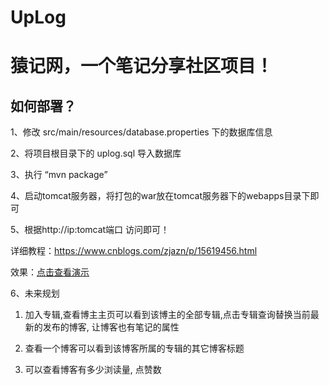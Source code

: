 # UpLog
# 猿记网，一个笔记分享社区项目！

## 如何部署？

1、修改 src/main/resources/database.properties 下的数据库信息

2、将项目根目录下的 uplog.sql 导入数据库 

3、执行 “mvn package” 

4、启动tomcat服务器，将打包的war放在tomcat服务器下的webapps目录下即可 

5、根据http://ip:tomcat端口 访问即可！

详细教程：https://www.cnblogs.com/zjazn/p/15619456.html

效果：<a href="http://124.222.229.234/">点击查看演示</a>

6、未来规划
   1) 加入专辑,查看博主主页可以看到该博主的全部专辑,点击专辑查询替换当前最新的发布的博客, 让博客也有笔记的属性
     
   2) 查看一个博客可以看到该博客所属的专辑的其它博客标题
    
   3) 可以查看博客有多少浏读量, 点赞数

